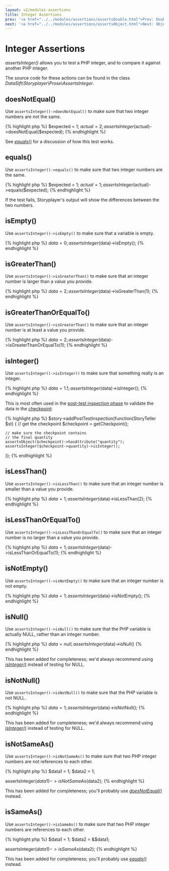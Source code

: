 ```yaml
---
layout: v2/modules-assertions
title: Integer Assertions
prev: '<a href="../../modules/assertions/assertsDouble.html">Prev: Double Assertions</a>'
next: '<a href="../../modules/assertions/assertsObject.html">Next: Object Assertions</a>'
---
```


# Integer Assertions

_assertsInteger()_ allows you to test a PHP integer, and to compare it against another PHP integer.

The source code for these actions can be found in the class _DataSift\Storyplayer\Prose\AssertsInteger_.

## doesNotEqual()

Use `assertsInteger()->doesNotEqual()` to make sure that two integer numbers are not the same.

{% highlight php %}
$expected = 1;
$actual   = 2;
assertsInteger($actual)->doesNotEqual($expected);
{% endhighlight %}

See _[equals()](#equals)_ for a discussion of how this test works.

## equals()

Use `assertsInteger()->equals()` to make sure that two integer numbers are the same.

{% highlight php %}
$expected = 1;
$actual   = 1;
assertsInteger($actual)->equals($expected);
{% endhighlight %}

If the test fails, Storyplayer's output will show the differences between the two numbers.

## isEmpty()

Use `assertsInteger()->isEmpty()` to make sure that a variable is empty.

{% highlight php %}
$data = 0;
assertsInteger($data)->isEmpty();
{% endhighlight %}

## isGreaterThan()

Use `assertsInteger()->isGreaterThan()` to make sure that an integer number is larger than a value you provide.

{% highlight php %}
$data = 2;
assertsInteger($data)->isGreaterThan(1);
{% endhighlight %}

## isGreaterThanOrEqualTo()

Use `assertsInteger()->isGreaterThan()` to make sure that an integer number is at least a value you provide.

{% highlight php %}
$data = 2;
assertsInteger($data)->isGreaterThanOrEqualTo(1);
{% endhighlight %}

## isInteger()

Use `assertsInteger()->isInteger()` to make sure that something really is an integer.

{% highlight php %}
$data = 1.1;
assertsInteger($data)->isInteger();
{% endhighlight %}

This is most often used in the [post-test inspection phase](../../stories/post-test-inspection.html) to validate the data in the [checkpoint](../../stories/the-checkpoint.html):

{% highlight php %}
$story->addPostTestInspection(function(StoryTeller $st) {
    // get the checkpoint
    $checkpoint = getCheckpoint();

    // make sure the checkpoint contains
    // the final quantity
    assertsObject($checkpoint)->hasAttribute("quantity");
    assertsInteger($checkpoint->quantity)->isInteger();
});
{% endhighlight %}

## isLessThan()

Use `assertsInteger()->isLessThan()` to make sure that an integer number is smaller than a value you provide.

{% highlight php %}
$data = 1;
assertsInteger($data)->isLessThan(2);
{% endhighlight %}

## isLessThanOrEqualTo()

Use `assertsInteger()->isLessThanOrEqualTo()` to make sure that an integer number is no larger than a value you provide.

{% highlight php %}
$data = 1;
assertsInteger($data)->isLessThanOrEqualTo(1);
{% endhighlight %}

## isNotEmpty()

Use `assertsInteger()->isNotEmpty()` to make sure that an integer number is not empty.

{% highlight php %}
$data = 1;
assertsInteger($data)->isNotEmpty();
{% endhighlight %}

## isNull()

Use `assertsInteger()->isNull()` to make sure that the PHP variable is actually NULL, rather than an integer number.

{% highlight php %}
$data = null;
assertsInteger($data)->isNull()
{% endhighlight %}

This has been added for completeness; we'd always recommend using _[isInteger()](#isinteger)_ instead of testing for NULL.

## isNotNull()

Use `assertsInteger()->isNotNull()` to make sure that the PHP variable is not NULL.

{% highlight php %}
$data = 1;
assertsInteger($data)->isNotNull();
{% endhighlight %}

This has been added for completeness; we'd always recommend using _[isInteger()](#isinteger)_ instead of testing for NULL.

## isNotSameAs()

Use `assertsInteger()->isNotSameAs()` to make sure that two PHP integer numbers are not references to each other.

{% highlight php %}
$data1 = 1;
$data2 = 1;

assertsInteger($data1)->isNotSameAs($data2);
{% endhighlight %}

This has been added for completeness; you'll probably use _[doesNotEqual()](#doesnotequal)_ instead.

## isSameAs()

Use `assertsInteger()->isSameAs()` to make sure that two PHP integer numbers are references to each other.

{% highlight php %}
$data1 = 1;
$data2 = &$data1;

assertsInteger($data1)->isSameAs($data2);
{% endhighlight %}

This has been added for completeness; you'll probably use _[equals()](#equals)_ instead.
